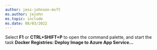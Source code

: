 ```yaml
---
author: jess-johnson-msft
ms.author: jejohn
ms.topic: include
ms.date: 08/03/2022
---
```


Select **F1** or **CTRL+SHIFT+P** to open the command palette, and start the task **Docker Registries: Deploy Image to Azure App Service...**
